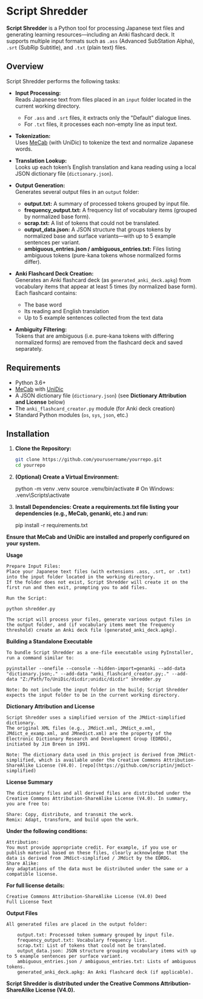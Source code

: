 # Script Shredder

**Script Shredder** is a Python tool for processing Japanese text files and generating learning resources—including an Anki flashcard deck. It supports multiple input formats such as `.ass` (Advanced SubStation Alpha), `.srt` (SubRip Subtitle), and `.txt` (plain text) files.

## Overview

Script Shredder performs the following tasks:

- **Input Processing:**  
  Reads Japanese text from files placed in an `input` folder located in the current working directory.  
  - For `.ass` and `.srt` files, it extracts only the "Default" dialogue lines.  
  - For `.txt` files, it processes each non-empty line as input text.

- **Tokenization:**  
  Uses [MeCab](https://taku910.github.io/mecab/) (with UniDic) to tokenize the text and normalize Japanese words.

- **Translation Lookup:**  
  Looks up each token’s English translation and kana reading using a local JSON dictionary file (`dictionary.json`).

- **Output Generation:**  
  Generates several output files in an `output` folder:
  - **output.txt:** A summary of processed tokens grouped by input file.
  - **frequency_output.txt:** A frequency list of vocabulary items (grouped by normalized base form).
  - **scrap.txt:** A list of tokens that could not be translated.
  - **output_data.json:** A JSON structure that groups tokens by normalized base and surface variants—with up to 5 example sentences per variant.
  - **ambiguous_entries.json / ambiguous_entries.txt:** Files listing ambiguous tokens (pure-kana tokens whose normalized forms differ).

- **Anki Flashcard Deck Creation:**  
  Generates an Anki flashcard deck (as `generated_anki_deck.apkg`) from vocabulary items that appear at least 5 times (by normalized base form). Each flashcard contains:
  - The base word  
  - Its reading and English translation  
  - Up to 5 example sentences collected from the text data

- **Ambiguity Filtering:**  
  Tokens that are ambiguous (i.e. pure-kana tokens with differing normalized forms) are removed from the flashcard deck and saved separately.

## Requirements

- Python 3.6+
- [MeCab](https://taku910.github.io/mecab/) with [UniDic](https://unidic.ninjal.ac.jp/)
- A JSON dictionary file (`dictionary.json`) (see **Dictionary Attribution and License** below)
- The `anki_flashcard_creator.py` module (for Anki deck creation)
- Standard Python modules (`os`, `sys`, `json`, etc.)

## Installation

1. **Clone the Repository:**

   ```bash
   git clone https://github.com/yourusername/yourrepo.git
   cd yourrepo

2. **(Optional) Create a Virtual Environment:**

    python -m venv .venv
    source .venv/bin/activate  # On Windows: .venv\Scripts\activate

3. **Install Dependencies: Create a requirements.txt file listing your dependencies (e.g., MeCab, genanki, etc.) and run:**

    pip install -r requirements.txt

**Ensure that MeCab and UniDic are installed and properly configured on your system.**

**Usage**

    Prepare Input Files:
    Place your Japanese text files (with extensions .ass, .srt, or .txt) into the input folder located in the working directory.
    If the folder does not exist, Script Shredder will create it on the first run and then exit, prompting you to add files.

    Run the Script:

    python shredder.py

    The script will process your files, generate various output files in the output folder, and (if vocabulary items meet the frequency threshold) create an Anki deck file (generated_anki_deck.apkg).

**Building a Standalone Executable**

    To bundle Script Shredder as a one‑file executable using PyInstaller, run a command similar to:

    pyinstaller --onefile --console --hidden-import=genanki --add-data "dictionary.json;." --add-data "anki_flashcard_creator.py;." --add-data "Z:/Path/To/UniDic/dicdir;unidic/dicdir" shredder.py

    Note: Do not include the input folder in the build; Script Shredder expects the input folder to be in the current working directory.

**Dictionary Attribution and License**

    Script Shredder uses a simplified version of the JMdict-simplified dictionary.
    The original XML files (e.g., JMdict.xml, JMdict_e.xml, JMdict_e_examp.xml, and JMnedict.xml) are the property of the Electronic Dictionary Research and Development Group (EDRDG), initiated by Jim Breen in 1991.

    Note: The dictionary data used in this project is derived from JMdict-simplified, which is available under the Creative Commons Attribution-ShareAlike License (V4.0). [repo](https://github.com/scriptin/jmdict-simplified)

**License Summary**

    The dictionary files and all derived files are distributed under the Creative Commons Attribution-ShareAlike License (V4.0). In summary, you are free to:

    Share: Copy, distribute, and transmit the work.
    Remix: Adapt, transform, and build upon the work.

**Under the following conditions:**

    Attribution:
    You must provide appropriate credit. For example, if you use or publish material based on these files, clearly acknowledge that the data is derived from JMdict-simplified / JMdict by the EDRDG.
    Share Alike:
    Any adaptations of the data must be distributed under the same or a compatible license.

**For full license details:**

    Creative Commons Attribution-ShareAlike License (V4.0) Deed
    Full License Text

**Output Files**

    All generated files are placed in the output folder:

        output.txt: Processed token summary grouped by input file.
        frequency_output.txt: Vocabulary frequency list.
        scrap.txt: List of tokens that could not be translated.
        output_data.json: JSON structure grouping vocabulary items with up to 5 example sentences per surface variant.
        ambiguous_entries.json / ambiguous_entries.txt: Lists of ambiguous tokens.
        generated_anki_deck.apkg: An Anki flashcard deck (if applicable).

**Script Shredder is distributed under the Creative Commons Attribution-ShareAlike License (V4.0).**
